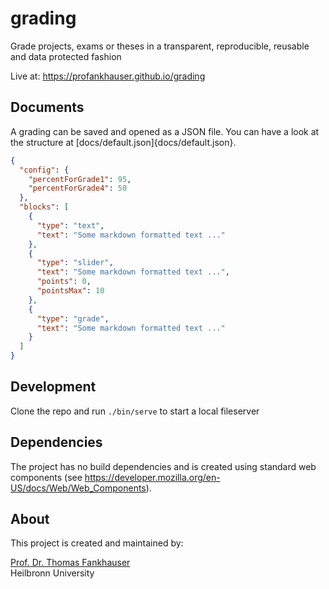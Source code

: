 # grading

Grade projects, exams or theses in a transparent, reproducible, reusable and data protected fashion

Live at: https://profankhauser.github.io/grading

## Documents

A grading can be saved and opened as a JSON file.
You can have a look at the structure at [docs/default.json]{docs/default.json}.

```json
{
  "config": {
    "percentForGrade1": 95,
    "percentForGrade4": 50
  },
  "blocks": [
    {
      "type": "text",
      "text": "Some markdown formatted text ..."
    },
    {
      "type": "slider",
      "text": "Some markdown formatted text ...",
      "points": 0,
      "pointsMax": 10
    },
    {
      "type": "grade",
      "text": "Some markdown formatted text ..."
    }
  ]
}
```

## Development

Clone the repo and run `./bin/serve` to start a local fileserver

## Dependencies

The project has no build dependencies and is created using standard web components (see https://developer.mozilla.org/en-US/docs/Web/Web_Components).

## About

This project is created and maintained by:

[Prof. Dr. Thomas Fankhauser](https://fankhauser.io)<br>
Heilbronn University
